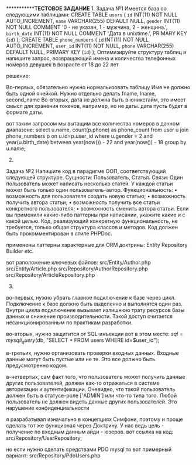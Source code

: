 *************************ТЕСТОВОЕ ЗАДАНИЕ**************
1.
Задача №1
Имеется база со следующими таблицами:
CREATE TABLE `users` (
	`id` 		INT(11) NOT NULL AUTO_INCREMENT,
	`name` 	VARCHAR(255) DEFAULT NULL,
	`gender`	INT(11) NOT NULL COMMENT '0 - не указан, 1 - мужчина, 2 - женщина.',
	`birth_date`	INT(11) NOT NULL COMMENT 'Дата в unixtime.',
	PRIMARY KEY (`id`)
);
CREATE TABLE `phone_numbers` (
	`id` 		INT(11) NOT NULL AUTO_INCREMENT,
	`user_id`	INT(11) NOT NULL,
	`phone`	VARCHAR(255) DEFAULT NULL,
	PRIMARY KEY (`id`)
);
Оптимизируйте структуру таблиц и напишите запрос, возвращающий имена и количества телефонных номеров девушек в возрасте от 18 до 22 лет

решение:

Во-первых, обязательно нужно нормальизовать таблицу
Имя не должно быть одной ячейкой. Нужно отдельно делать fname, lname, second_name
Во-вторых, дата не должна быть в юникстайм, это имеет смысл для хранения токенов, например, но не даты. дата пусть будет в формате даты.

вот таким запросом мы вытащим все количества номеров в данном диапазоне: 
select u.name, count(p.phone) as phone_count from user u join phone_numbers p on u.id=p.user_id where u.gender = 2 and year(u.birth_date) between year(now()) - 22 and year(now()) - 18 group by u.name;

2.
Задача №2
Напишите код в парадигме ООП, соответствующий следующей структуре.
Сущности: Пользователь, Статья.
Связи: Один пользователь может написать несколько статей. У каждой статьи может быть только один пользователь-автор.
Функциональность:
    • возможность для пользователя создать новую статью;
    • возможность получить автора статьи;
    • возможность получить все статьи конкретного пользователя;
    • возможность сменить автора статьи.
Если вы применили какие-либо паттерны при написании, укажите какие и с какой целью.
Код, реализующий конкретную функциональность, не требуется, только общая структура классов и методов. Код должен быть прокомментирован в стиле PHPDoc.

применены паттерны характерные для ORM доктрины:
Entity
Repository
Builder
etc.

вот раположение ключевых файлов:
src/Entity/Author.php
src/Entity/Article.php
src/Repository/AuthorRepository.php
src/Repository/ArticleRepository.php


3.
во-первых, нужно убрать главное подключение к базе через цикл. Подключение к базе должно быть выделенно и выполнятся один раз.
Внутри цикла подключение вызывает излишнюю трату ресурсов базы данных и снижение производительности. Такой доступ считается несанкционированным по практикам разработки. 

во-вторых, нужно защитится от SQL-инъекции вот в этом месте:
$sql = mysqli_query($db, "SELECT * FROM users WHERE id=$user_id");

в-третьих, нужно организовать проверки входных данных. Входные данные могут быть пустые или не те. Это все должно быть предусмотренно кодом.

в-четвертых, сам факт того, что пользователь может получить данные других пользователей, должен как-то отражаться в системе авторизации и аутентификации. Очевидно, что такой пользователь должен быть в статусе-роле ['ADMIN'] или что-то типа того. Любой пользователь не должен видеть данные других пользователей. Это нарушение конфиденциальности

я разрабатывал изначально в концепциях Симфони, поэтому и проще сделать тот же функционал через Доктрину. У нас ведь цель - получение по входным данным айди - юзеров.
вот ссылка на код:
src/Repository/UserRepository;

но если нужно сделать средствами PDO mysql
то вот примерный вариант:
src/Repository/PdoUsers.php


